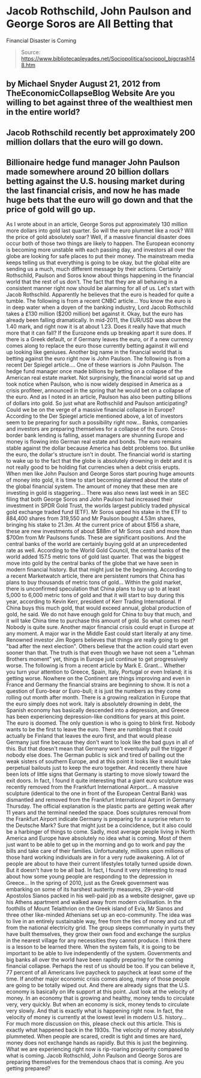 # Jacob Rothschild, John Paulson and George Soros are All Betting that 
Financial Disaster is Coming

> Source: https://www.bibliotecapleyades.net/Sociopolitica/sociopol_bigcrash148.htm

by Michael Snyder
August 21, 2012
from
TheEconomicCollapseBlog Website
Are you willing to bet against three of the
wealthiest men in the entire world?
-
Jacob Rothschild recently bet
approximately 200 million dollars that the euro will go down.
-
Billionaire hedge fund manager John Paulson made somewhere around
20 billion dollars
betting against the U.S. housing market during the last financial
crisis, and now he has made huge bets that the euro will go down and
that the price of gold will go up.
-
As I wrote about
in
an article, George Soros put approximately 130 million
more dollars into gold last quarter.
So will the euro plummet like a rock? Will
the price of gold absolutely soar?
Well, if a massive financial disaster
does occur both of those two things are likely to happen. The European
economy is becoming more unstable with each passing day, and investors all
over the globe are looking for safe places to put their money.
The
mainstream media keeps telling us that everything is going to be okay, but
the global elite are sending us a much, much different message by their
actions. Certainly Rothschild, Paulson and Soros know about things
happening in the financial world that the rest of us don't. The fact that
they are all behaving in a consistent manner right now should be alarming
for all of us.
Let's start with
Jacob Rothschild. Apparently
he believes that the euro is headed for quite a tumble.
The following is
from a recent
CNBC article...
You know the
euro is in deep water when a doyen of the banking industry, Lord Jacob
Rothschild takes a £130 million ($200 million) bet against it.
Okay, but the euro has already been falling
dramatically.
In mid-2011, the EUR/USD was above the 1.40 mark, and right
now it is at about 1.23.
Does it really have that much more that it can
fall? If the Eurozone ends up breaking apart it sure
does.
If there is a Greek default, or if Germany
leaves the euro, or if a new currency comes along to replace the euro those
currently betting against it will end up looking like geniuses.
Another big name in the financial world that is
betting against the euro right now is
John Paulson.
The following is from a
recent
Der Spiegel article....
One of these
warriors is John Paulson. The hedge fund manager once made billions by
betting on a collapse of the American real estate market.
Not
surprisingly, the financial world sat up and took notice when Paulson,
who is now widely despised in America as a crisis profiteer, announced
in the spring that he would bet on a collapse of the euro.
And as I noted
in an article, Paulson has also been putting billions of dollars
into gold.
So just what are Rothschild and Paulson
anticipating? Could we be on the verge of a massive financial
collapse in Europe?
According to the Der Spiegel article mentioned
above, a lot of investors seem to be preparing for such a possibility right
now...
Banks,
companies and investors are preparing themselves for a collapse of the
euro. Cross-border bank lending is falling, asset managers are shunning
Europe and money is flowing into German real estate and bonds.
The euro
remains stable against the dollar because America has debt problems too.
But unlike the euro, the dollar's structure isn't in doubt.
The financial world is starting to wake up to
the fact that the globe is absolutely drowning in debt and it is not really
good to be holding fiat currencies when a debt crisis erupts.
When men like John Paulson and
George Soros
start pouring huge amounts of money into gold, it is time to start becoming
alarmed about the state of the global financial system.
The amount of money that these men are investing
in gold
is staggering...
There was
also news last week in an SEC filing that both George Soros and John
Paulson had increased their investment in SPDR Gold Trust, the worlds
largest publicly traded physical gold exchange traded fund (ETF).
Mr Soros
upped his stake in the ETF to 884,400 shares from 319,550 and Mr Paulson
bought 4.53m shares, bringing his stake to 21.3m.
At the
current price of about $156 a share, these are new investments of about
$88m of Mr Soros cash and more than $700m from Mr Paulsons funds.
These are significant positions.
And the central banks of the world are certainly
buying gold at an unprecedented rate as well.
According to
the World Gold Council, the central banks of the world added 157.5
metric tons of gold last quarter. That was the biggest move into gold by
the central banks of the globe that we have seen in modern financial
history.
But that might just be the beginning.
According to a recent
Marketwatch article, there are persistent rumors that China has plans to
buy thousands of metric tons of gold...
Within the
gold market, there is unconfirmed speculation that China plans to buy up
to at least 5,000 to 6,000 metric tons of gold and that it will start to
buy during this year, according to Kevin Kerr, president of Kerr Trading
International.
If China buys
this much gold, that would exceed annual, global production of gold, he
said. We do not have enough gold for China to buy that much, and it
will take China time to purchase this amount of gold.
So what comes next? Nobody is quite sure.
Another major financial crisis could erupt in
Europe at any moment.
A major war in the Middle East could start
literally
at any time.
Renowned investor Jim Rogers believes that
things are really going to get "bad
after the next election". Others believe that the action could start even
sooner than that.
The truth is that even though we have not seen a
"Lehman Brothers moment" yet, things in Europe just continue to get
progressively worse.
The following is from a recent article
by Mark E. Grant...
Whether you turn your attention to Greece, Spain, Italy,
Portugal or even Ireland; it is getting worse.
Nowhere on the Continent are things improving and even in France and
Germany the financial strains are beginning to show. It is not a
question of Euro-bear or Euro-bull; it is just the numbers as they come
rolling out month after month.
There is a growing realization in Europe that
the euro simply does not work.
Italy is absolutely drowning in debt,
the Spanish economy has basically descended into a depression, and
Greece has been experiencing depression-like conditions
for years at this point.
The euro is doomed. The only question is who is
going to blink first.
Nobody wants to be the first to leave the euro. There are rumblings that it could actually
be Finland that leaves the euro first, and that would please Germany
just fine because they don't want to look like the bad guys in all of this.
But that doesn't mean that Germany won't
eventually pull the trigger if nobody else does. The German public is sick
and tired of bailing out the weak sisters of southern Europe, and at this
point it looks like it would take perpetual bailouts just to keep the euro
together.
And recently there have been
lots of little signs that Germany is starting to move slowly toward the
exit doors.
In fact, I found it quite interesting that a
giant euro sculpture was
recently removed from the Frankfurt International Airport...
A massive
sculpture (identical to the one in front of the European Central Bank)
was dismantled and removed from the Frankfurt International Airport in
Germany Thursday.
The official
explanation is the plastic parts are getting weak after 11 years and
the terminal needed the space.
Does
sculptures removal from the Frankfurt Airport indicate Germany is
preparing for a surprise return to the Deutsche Mark?
Sure that might just be a coincidence, but it
also could be a harbinger of things to come.
Sadly, most average people living in North
America and Europe have absolutely no idea what is coming. Most of them
just want to be able to get up in the morning and go to work and pay the
bills and take care of their families.
Unfortunately, millions upon millions of those
hard working individuals are in for a very rude awakening.
A lot of people are about to have their current
lifestyles totally turned upside down. But it doesn't have to be all bad.
In fact, I found it very interesting to read
about how some young people are responding
to the depression in Greece...
In the spring
of 2010, just as the Greek government was embarking on some of its
harshest austerity measures, 29-year-old Apostolos Sianos packed in his
well-paid job as a website designer, gave up his Athens apartment and
walked away from modern civilisation.
In the
foothills of Mount Telaithrion on the Greek island of Evia, Mr Sianos
and three other like-minded Athenians set up an eco-community.
The idea was
to live in an entirely sustainable way, free from the ties of money and
cut off from the national electricity grid.
The group
sleeps communally in yurts they have built themselves, they grow their
own food and exchange the surplus in the nearest village for any
necessities they cannot produce.
I think there is a lesson to be learned there.
When the system fails, it is going to be
important to be able to live independently of the system. Governments and big banks all over the world
have been rapidly preparing for the coming financial collapse.
Perhaps the rest of us should be too.
If you can believe it, 77 percent of all
Americans live paycheck to paycheck
at least some of the time. If another major economic crisis comes along,
many of those people are going to be totally wiped out.
And there are already signs that the U.S.
economy is basically on life support at this point. Just look at the velocity of money. In an economy that is growing and healthy, money
tends to circulate very, very quickly.
But when an economy is sick, money tends to
circulate very slowly.
And that is exactly what is happening right
now. In fact, the velocity of money is currently at the lowest level in
modern U.S. history...
For much more discussion on this, please check
out
this article.
This is exactly what happened back in the
1930s. The velocity of money absolutely plummeted. When people are scared,
credit is tight and times are hard, money does not exchange hands as
rapidly.
But this is just the beginning.
What we are experiencing right now is
rip-roaring prosperity compared to what is coming.
Jacob Rothschild, John Paulson and George Soros
are preparing themselves for the tremendous chaos that is coming.
Are you getting prepared?
